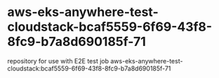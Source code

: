# aws-eks-anywhere-test-cloudstack-bcaf5559-6f69-43f8-8fc9-b7a8d690185f-71
repository for use with E2E test job aws-eks-anywhere-test-cloudstack:bcaf5559-6f69-43f8-8fc9-b7a8d690185f-71
